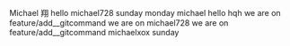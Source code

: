 Michael 翔 hello michael728 sunday monday
michael hello hqh
we are on feature/add__gitcommand
we are on michael728
we are on feature/add__gitcommand michaelxox
sunday
